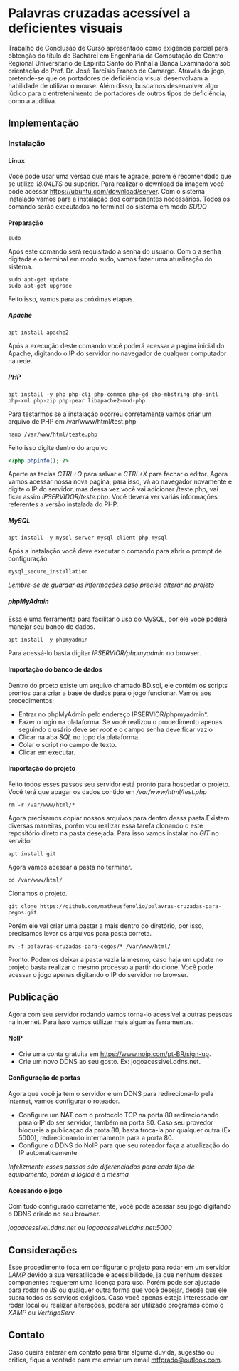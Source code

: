 # Palavras cruzadas acessível a deficientes visuais

  Trabalho de Conclusão de Curso apresentado como exigência parcial para obtenção do título de Bacharel em Engenharia da Computação do Centro Regional Universitário de Espírito Santo do Pinhal à Banca Examinadora sob orientação do Prof. Dr. José Tarcísio Franco de Camargo. 
  Através do jogo, pretende-se que os portadores de deficiência visual desenvolvam a habilidade de utilizar o mouse. Além disso, buscamos desenvolver algo lúdico para o entretenimento de portadores de outros tipos de deficiência, como a auditiva.  

## Implementação

### Instalação

#### Linux

  Você pode usar uma versão que mais te agrade, porém é recomendado que se utilize *18.04LTS* ou superior. Para realizar o download da imagem você pode acessar https://ubuntu.com/download/server. Com o sistema instalado vamos para a instalação dos componentes necessários. Todos os comando serão executados no terminal do sistema em modo *SUDO*
  
#### Preparação

```
sudo
```

Após este comando será requisitado a senha do usuário. 
Com o a senha digitada e o terminal em modo sudo, vamos fazer uma atualização do sistema.

```
sudo apt-get update
sudo apt-get upgrade
```

Feito isso, vamos para as próximas etapas.
  
##### Apache

```
apt install apache2
```

Após a execução deste comando você poderá acessar a pagina inicial do Apache, digitando o IP do servidor no navegador de qualquer computador na rede.

##### PHP

```
apt install -y php php-cli php-common php-gd php-mbstring php-intl php-xml php-zip php-pear libapache2-mod-php
```

Para testarmos se a instalação ocorreu corretamente vamos criar um arquivo de PHP em /var/www/html/test.php

```
nano /var/www/html/teste.php
```

Feito isso digite dentro do arquivo

```php
<?php phpinfo(); ?>
```

Aperte as teclas *CTRL+O* para salvar e *CTRL+X* para fechar o editor. Agora vamos acessar nossa nova pagina, para isso, vá ao navegador novamente e digite o IP do servidor, mas dessa vez você vai adicionar /teste.php, vai ficar assim *IPSERVIDOR/teste.php*. Você deverá ver variás informações referentes a versão instalada do PHP.

##### MySQL

```
apt install -y mysql-server mysql-client php-mysql
```

Após a instalação você deve executar o comando para abrir o prompt de configuração.

```
mysql_secure_installation
```

*Lembre-se de guardar as informações caso precise alterar no projeto*

##### phpMyAdmin

Essa é uma ferramenta para facilitar o uso do MySQL, por ele você poderá manejar seu banco de dados.

```
apt install -y phpmyadmin
```

Para acessá-lo basta digitar *IPSERVIOR/phpmyadmin* no browser.

#### Importação do banco de dados

Dentro do proeto existe um arquivo chamado BD.sql, ele contém os scripts prontos para criar a base de dados para o jogo funcionar. Vamos aos procedimentos: 

* Entrar no phpMyAdmin pelo endereço IPSERVIOR/phpmyadmin*.
* Fazer o login na plataforma. Se você realizou o procedimento apenas seguindo o usário deve ser *root* e o campo senha deve ficar vazio
* Clicar na aba *SQL* no topo da plataforma.
* Colar o script no campo de texto.
* Clicar em executar.

#### Importação do projeto

Feito todos esses passos seu servidor está pronto para hospedar o projeto. Você terá que apagar os dados contido em */var/www/html/test.php*

```
rm -r /var/www/html/*
```

Agora precisamos copiar nossos arquivos para dentro dessa pasta.Existem diversas maneiras, porém vou realizar essa tarefa clonando o este repositório direto na pasta desejada. Para isso vamos instalar no *GIT* no servidor.

```
apt install git
```

Agora vamos acessar a pasta no terminar.

```
cd /var/www/html/
```

Clonamos o projeto.

```
git clone https://github.com/matheusfenolio/palavras-cruzadas-para-cegos.git
```

Porém ele vai criar uma pastar a mais dentro do diretório, por isso, precisamos levar os arquivos para pasta correta.

```
mv -f palavras-cruzadas-para-cegos/* /var/www/html/
```

Pronto. Podemos deixar a pasta vazia lá mesmo, caso haja um update no projeto basta realizar o mesmo processo a partir do clone. Você pode acessar o jogo apenas digitando o IP do servidor no browser.

## Publicação

Agora com seu servidor rodando vamos torna-lo acessível a outras pessoas na internet. Para isso vamos utilizar mais algumas ferramentas.

#### NoIP

* Crie uma conta gratuita em https://www.noip.com/pt-BR/sign-up.
* Crie um novo DDNS ao seu gosto. Ex: jogoacessivel.ddns.net.

#### Configuração de portas

Agora que você ja tem o servidor e um DDNS para redireciona-lo pela internet, vamos configurar o roteador.

* Configure um NAT com o protocolo TCP na porta 80 redirecionando para o IP do ser servidor, também na porta 80. Caso seu provedor bloqueie a publicaçao da prota 80, basta troca-la por qualquer outra (Ex 5000), redirecionando internamente para a porta 80.
* Configure o DDNS do NoIP para que seu roteador faça a atualização do IP automaticamente.

*Infelizmente esses passos são diferenciados para cada tipo de equipamento, porém a lógica é a mesma*

#### Acessando o jogo

Com tudo configurado corretamente, você pode acessar seu jogo digitando o DDNS criado no seu browser.

*jogoacessivel.ddns.net ou jogoacessivel.ddns.net:5000*

## Considerações

Esse procedimento foca em configurar o projeto para rodar em um servidor *LAMP* devido a sua versatilidade e acessibilidade, ja que nenhum desses componentes requerem uma licença para uso. Porém pode ser ajustado para rodar no *IIS* ou qualquer outra forma que você desejar, desde que ele supra todos os serviços exigidos. Caso você apenas esteja interessado em rodar local ou realizar alterações, poderá ser utilizado programas como o *XAMP* ou *VertrigoServ*

## Contato

Caso queira enterar em contato para tirar alguma duvida, sugestão ou critica, fique a vontade para me enviar um email mtfprado@outlook.com.
